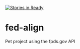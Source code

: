 [![Stories in Ready](https://badge.waffle.io/riastrad/fed-align.png?label=ready&title=Ready)](https://waffle.io/riastrad/fed-align)
# fed-align
Pet project using the fpds.gov API
